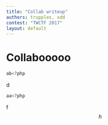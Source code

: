 ```yaml
---
title: "Collab writeup"
authors: trupples, xdd
contest: "TWCTF 2017"
layout: default
---
```


# Collabooooo

~~~php
ab<?php
~~~
d
```php
aa<?php 
```
f
$$ h $$
